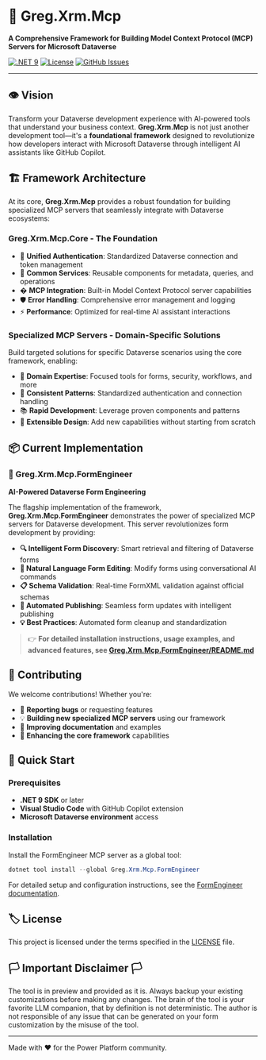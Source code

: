 ﻿# 🚀 Greg.Xrm.Mcp

**A Comprehensive Framework for Building Model Context Protocol (MCP) Servers for Microsoft Dataverse**

[![.NET 9](https://img.shields.io/badge/.NET-9-blue.svg)](https://dotnet.microsoft.com/download/dotnet/9.0)
[![License](https://img.shields.io/github/license/neronotte/Greg.Xrm.Mcp)](https://github.com/neronotte/Greg.Xrm.Mcp/blob/main/LICENSE)
[![GitHub Issues](https://img.shields.io/github/issues/neronotte/Greg.Xrm.Mcp)](https://github.com/neronotte/Greg.Xrm.Mcp/issues)

---

## 👁️ Vision

Transform your Dataverse development experience with AI-powered tools that understand your business context. **Greg.Xrm.Mcp** is not just another development tool—it's a **foundational framework** designed to revolutionize how developers interact with Microsoft Dataverse through intelligent AI assistants like GitHub Copilot.

## 🏗️ Framework Architecture

At its core, **Greg.Xrm.Mcp** provides a robust foundation for building specialized MCP servers that seamlessly integrate with Dataverse ecosystems:

### **Greg.Xrm.Mcp.Core** - The Foundation

- 🔐 **Unified Authentication**: Standardized Dataverse connection and token management
- 🔧 **Common Services**: Reusable components for metadata, queries, and operations
- � **MCP Integration**: Built-in Model Context Protocol server capabilities
- 🛡️ **Error Handling**: Comprehensive error management and logging
- ⚡ **Performance**: Optimized for real-time AI assistant interactions

### **Specialized MCP Servers** - Domain-Specific Solutions

Build targeted solutions for specific Dataverse scenarios using the core framework, enabling:

- 🎯 **Domain Expertise**: Focused tools for forms, security, workflows, and more
- 🔗 **Consistent Patterns**: Standardized authentication and connection handling
- 📚 **Rapid Development**: Leverage proven components and patterns
- 🌟 **Extensible Design**: Add new capabilities without starting from scratch

## 📦 Current Implementation

### 🎨 Greg.Xrm.Mcp.FormEngineer

**AI-Powered Dataverse Form Engineering**

The flagship implementation of the framework, **Greg.Xrm.Mcp.FormEngineer** demonstrates the power of specialized MCP servers for Dataverse development. This server revolutionizes form development by providing:

- **🔍 Intelligent Form Discovery**: Smart retrieval and filtering of Dataverse forms
- **🎨 Natural Language Form Editing**: Modify forms using conversational AI commands
- **📋 Schema Validation**: Real-time FormXML validation against official schemas
- **🔄 Automated Publishing**: Seamless form updates with intelligent publishing
- **💡 Best Practices**: Automated form cleanup and standardization

> 👉 **For detailed installation instructions, usage examples, and advanced features, see [Greg.Xrm.Mcp.FormEngineer/README.md](src/Greg.Xrm.Mcp.FormEngineer/README.md)**

## 🤝 Contributing

We welcome contributions! Whether you're:

- 🐛 **Reporting bugs** or requesting features
- 💡 **Building new specialized MCP servers** using our framework
- 📖 **Improving documentation** and examples
- 🔧 **Enhancing the core framework** capabilities

## 🚀 Quick Start

### Prerequisites

- **.NET 9 SDK** or later
- **Visual Studio Code** with GitHub Copilot extension
- **Microsoft Dataverse environment** access

### Installation

Install the FormEngineer MCP server as a global tool:

```powershell
dotnet tool install --global Greg.Xrm.Mcp.FormEngineer
```

For detailed setup and configuration instructions, see the [FormEngineer documentation](src/Greg.Xrm.Mcp.FormEngineer/README.md).

## 🏷️ License

This project is licensed under the terms specified in the [LICENSE](LICENSE) file.

## 🏳️ Important Disclaimer 🏳️

The tool is in preview and provided as it is.
Always backup your existing customizations before making any changes.
The brain of the tool is your favorite LLM companion, that by definition is not deterministic.
The author is not responsible of any issue that can be generated on your form customization by the misuse of the tool.

---

Made with ❤️ for the Power Platform community.
